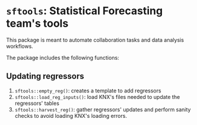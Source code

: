 # `sftools`: Statistical Forecasting team's tools

This package is meant to automate collaboration tasks and data analysis workflows. 

The package includes the following functions:

## Updating regressors

1. `sftools::empty_reg()`: creates a template to add regressors
1. `sftools::load_reg_inputs()`: load KNX's files needed to update the regressors' tables
1. `sftools::harvest_reg()`: gather regressors' updates and perform sanity checks to avoid loading KNX's loading errors.
